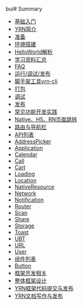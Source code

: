 bui# Summary

* [基础入门]()
* [YRN简介](README.md)
* [准备](Prepare.md)
* [环境搭建](Environment.md)
* [HelloWorld解析](HelloWorld.md)
* [学习资料汇总](Documents.md)
* [FAQ](FAQ.md)
* [运行/调试/发布]()
* [脚手架工具yrn-cli](yrn-cli.md)
* [打包](Package.md)
* [调试](debugging.md)
* [发布](Deploy.md)
* [常见功能开发实践]()
* [Native、H5、RN页面跳转](NavigationWithNativeH5RN.md)
* [路由与导航栏](NavigationAndNavigationBar.md)
* [API列表](API.md)
* [AddressPicker](AddressPicker.md)
* [Application](Application.md)
* [Calendar](Calendar.md)
* [Call](Call.md)
* [Cart](Cart.md)
* [Loading](Loading.md)
* [Location](Location.md)
* [NativeResource](NativeResource.md)
* [Network](Network.md)
* [Notification](Notification.md)
* [Router](Router.md)
* [Scan](Scan.md)
* [Share](Share.md)
* [Storage](Storage.md)
* [Toast](Toast.md)
* [UBT](UBT.md)
* [URL](URL.md)
* [User](User.md)
* [组件列表](Components.md)
* [Button](Button.md)
* [框架开发相关](framework.md)
* [整体框架设计](FrameworkDesign.md)
* [YRN框架代码提交与发布](FrameworkDeploy.md)
* [YRN文档写作与发布](DocDeploy.md)

